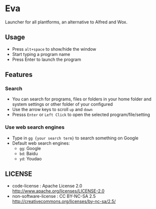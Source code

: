 # Eva
Launcher for all plantforms, an alternative to Alfred and Wox.

## Usage
* Press `alt+space` to show/hide the window
* Start typing a program name
* Press Enter to launch the program

## Features
### Search
* You can search for programs, files or folders in your home folder and system settings or other folder of your configured
* Use the arrow keys to scroll `up` and `down`
* Presss `Enter` or `Left Click` to open the selected program/file/setting
### Use web search engines
* Type in `gg {your search term}` to search something on Google
* Default web search engines:
    * `gg`: Google
    * `bd`: Baidu
    * `yd`: Youdao
    
## LICENSE
* code-license : Apache License 2.0 http://www.apache.org/licenses/LICENSE-2.0 
* non-software-license : CC BY-NC-SA 2.5 http://creativecommons.org/licenses/by-nc-sa/2.5/
